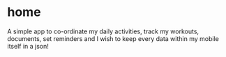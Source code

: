 # home
A simple app to co-ordinate my daily activities, track my workouts, documents, set reminders and I wish to keep every data within my mobile itself in a json!
